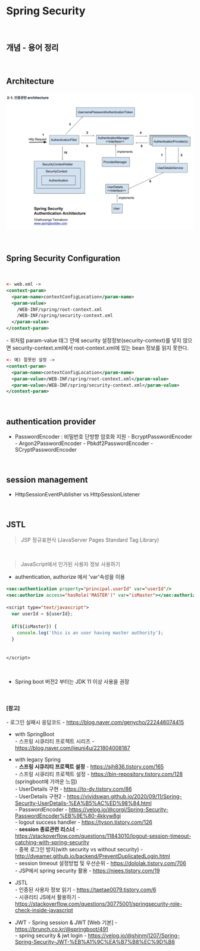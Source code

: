 # Spring Security

<br>

## 개념 - 용어 정리

<br>

## **Architecture**

  ![Alt text](./images/spring_security_authentication_architecture.png)

<br>

## Spring Security Configuration
  
  <br>

  ``` xml
  <- web.xml ->
  <context-param>
    <param-name>contextConfigLocation</param-name>
    <param-value>
      /WEB-INF/spring/root-context.xml
      /WEB-INF/spring/security-context.xml
    </param-value>
  </context-param>

  ```
  *-* 위처럼 param-value 태그 안에 security 설정정보(security-context)를 넣지 않으면 security-context.xml에서 root-context.xml에 있는 bean 정보를 읽지 못한다.

  ``` xml
  <- 예) 잘못된 설정 ->
  <context-param>
    <param-name>contextConfigLocation</param-name>
    <param-value>/WEB-INF/spring/root-context.xml</param-value>
    <param-value>/WEB-INF/spring/security-context.xml</param-value>
  </context-param>

  ```


<br>


## authentication provider
  
  - PasswordEncoder : 비밀번호 단방향 암호화 지원
    *-* BcryptPasswordEncoder 
    *-* Argon2PasswordEncoder 
    *-* Pbkdf2PasswordEncoder 
    *-* SCryptPasswordEncoder 

<br>

## session management
  - HttpSessionEventPublisher vs HttpSessionListener

  
<br>


## JSTL
> JSP 정규표현식 (JavaServer Pages Standard Tag Library)

<br>

> JavaScript에서 인가된 사용자 정보 사용하기
* authentication, authorize 에서 'var'속성을 이용
``` jsp
<sec:authentication property="principal.userId" var="userId"/>
<sec:authorize access="hasRole('MASTER')" var="isMaster"></sec:authorize>

<script type="text/javascript">
  var userId = ${userId};

  if(${isMaster}) {
    console.log('this is an user having master authority');
  }


</script>

```




<br>

* Spring boot 버전2 부터는 JDK 11 이상 사용을 권장

<br>

#### [참고]

  *-* 로그인 실패시 응답코드 - https://blog.naver.com/genycho/222446074415 <br>

  * with SpringBoot<br>
  *-* 스프링 시큐리티 프로젝트 시리즈 - https://blog.naver.com/jieuni4u/221804008187<br>
  
  * with legacy Spring<br>
  *-* **스프링 시큐리티 프로젝트 설정** - https://sjh836.tistory.com/165<br>
  *-* 스프링 시큐리티 프로젝트 설정 - https://bin-repository.tistory.com/128   (springboot에 가까운 느낌) <br>
  *-* UserDetails 구현 - https://to-dy.tistory.com/86 <br>
  *-* UserDetails 구현2 - https://vividswan.github.io/2020/09/11/Spring-Security-UserDetails-%EA%B5%AC%ED%98%84.html <br>
  *-* PasswordEncoder - https://velog.io/@corgi/Spring-Security-PasswordEncoder%EB%9E%80-4kkyw8gi<br>
  *-* logout success handler - https://tyson.tistory.com/126<br>
  *-* **session 종료관련 리스너** - https://stackoverflow.com/questions/11843010/logout-session-timeout-catching-with-spring-security<br>
  *-* 중복 로그인 방지(with security vs without security) - http://dveamer.github.io/backend/PreventDuplicatedLogin.html<br>
  *-* session timeout 설정방법 및 우선순위 - https://dololak.tistory.com/706<br>
  *-* JSP에서 spring security 활용 - https://niees.tistory.com/19 <br>

  * JSTL <br>
  *-* 인증된 사용자 정보 읽기 - https://taetae0079.tistory.com/6 <br>
  *-* 시큐리티 JS에서 활용하기 - https://stackoverflow.com/questions/30775001/springsecurity-role-check-inside-javascript <br>

  * JWT
  *-* Spring session & JWT [Web 기본] - https://brunch.co.kr/@springboot/491 <br>
  *-* spring security & jwt login - https://velog.io/@shinmj1207/Spring-Spring-Security-JWT-%EB%A1%9C%EA%B7%B8%EC%9D%B8 <br>